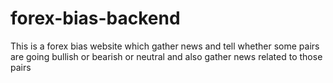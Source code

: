 # forex-bias-backend
This is a forex bias website which gather news and tell whether some pairs are going bullish or bearish or neutral and also gather news related to those pairs 
